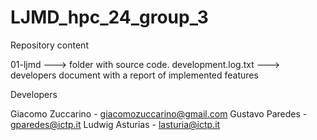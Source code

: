 # LJMD_hpc_24_group_3

Repository content

01-ljmd ---> folder with source code.
development.log.txt ---> developers document with a report of implemented features

Developers

Giacomo Zuccarino - giacomozuccarino@gmail.com
Gustavo Paredes - gparedes@ictp.it
Ludwig Asturias - lasturia@ictp.it
